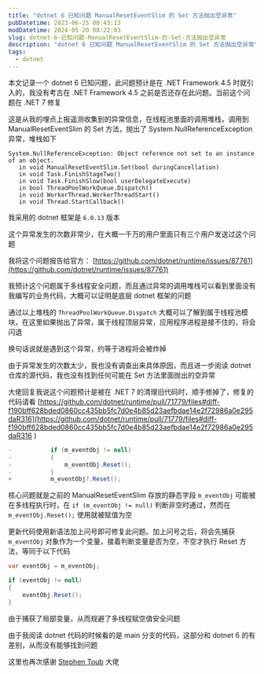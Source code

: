 ```yaml
---
title: "dotnet 6 已知问题 ManualResetEventSlim 的 Set 方法抛出空异常"
pubDatetime: 2023-06-25 00:43:13
modDatetime: 2024-05-20 08:22:03
slug: dotnet-6-已知问题-ManualResetEventSlim-的-Set-方法抛出空异常
description: "dotnet 6 已知问题 ManualResetEventSlim 的 Set 方法抛出空异常"
tags:
  - dotnet
---
```





本文记录一个 dotnet 6 已知问题，此问题预计是在 .NET Framework 4.5 时就引入的，我没有考古在 .NET Framework 4.5 之前是否还存在此问题。当前这个问题在 .NET 7 修复

<!--more-->


<!-- CreateTime:2023/6/25 8:43:13 -->

<!-- 发布 -->
<!-- 博客 -->

这是从我的埋点上报遥测收集到的异常信息，在线程池里面的调用堆栈，调用到 ManualResetEventSlim 的 Set 方法，抛出了 System.NullReferenceException 异常，堆栈如下

```
System.NullReferenceException: Object reference not set to an instance of an object.
   in void ManualResetEventSlim.Set(bool duringCancellation)
   in void Task.FinishStageTwo()
   in void Task.FinishSlow(bool userDelegateExecute)
   in bool ThreadPoolWorkQueue.Dispatch()
   in void WorkerThread.WorkerThreadStart()
   in void Thread.StartCallback()
```

我采用的 dotnet 框架是 `6.0.13` 版本

这个异常发生的次数非常少，在大概一千万的用户里面只有三个用户发送过这个问题

我将这个问题报告给官方： [https://github.com/dotnet/runtime/issues/87761](https://github.com/dotnet/runtime/issues/87761)

我预计这个问题属于多线程安全问题，而且通过异常的调用堆栈可以看到里面没有我编写的业务代码，大概可以证明是底层 dotnet 框架的问题

通过以上堆栈的 `ThreadPoolWorkQueue.Dispatch` 大概可以了解到属于线程池模块，在这里如果抛出了异常，属于线程顶层异常，应用程序进程是接不住的，将会闪退

换句话说就是遇到这个异常，约等于进程将会被炸掉

由于异常发生的次数太少，我也没有调查出来具体原因，而且进一步阅读 dotnet 仓库的源代码，我也没有找到任何可能在 Set 方法里面抛出的空异常

大佬回复我说这个问题预计是被在 .NET 7 的清理旧代码时，顺手修掉了，修复的代码请看 [https://github.com/dotnet/runtime/pull/71779/files#diff-f190bff628bded0860cc435bb5fc7d0e4b85d23aefbdae14e2f72986a0e295daR316](https://github.com/dotnet/runtime/pull/71779/files#diff-f190bff628bded0860cc435bb5fc7d0e4b85d23aefbdae14e2f72986a0e295daR316 )

```csharp
-           if (m_eventObj != null)
-           {
-               m_eventObj.Reset();
-           }
+           m_eventObj?.Reset();
```

核心问题就是之前的 ManualResetEventSlim 存放的静态字段 `m_eventObj` 可能被在多线程执行时，在 `if (m_eventObj != null)` 判断非空时通过，然而在 `m_eventObj.Reset();` 使用就被赋值为空

更新代码使用新语法加上问号即可修复此问题。加上问号之后，将会先捕获 `m_eventObj` 对象作为一个变量，接着判断变量是否为空，不空才执行 Reset 方法，等同于以下代码

```csharp
var eventObj = m_eventObj;

if (eventObj != null)
{
    eventObj.Reset();
}
```

由于捕获了局部变量，从而规避了多线程赋空值安全问题

由于我阅读 dotnet 代码的时候看的是 main 分支的代码，这部分和 dotnet 6 的有差别，从而没有能够找到问题

这里也再次感谢 [Stephen Toub](https://github.com/stephentoub) 大佬
